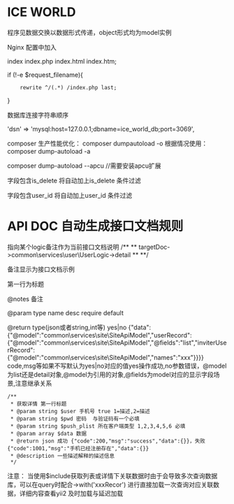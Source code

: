 ICE WORLD
===============================

程序见数据交换以数据形式传递，object形式均为model实例

Nginx 配置中加入

index index.php index.html index.htm;

if (!-e $request_filename){

   		rewrite ^/(.*) /index.php last;
   		
}


数据库连接字符串顺序

'dsn' => 'mysql:host=127.0.0.1;dbname=ice_world_db;port=3069',

composer 生产性能优化：
composer dumpautoload -o
根据情况使用：
composer dump-autoload -a

composer dump-autoload --apcu //需要安装apcu扩展

字段包含is_delete 将自动加上is_delete 条件过滤

字段包含user_id 将自动加上user_id 条件过滤

API DOC 自动生成接口文档规则
===============================
指向某个logic备注作为当前接口文档说明
/**
** targetDoc->common\services\user\UserLogic->detail 
**
**/

备注显示为接口文档示例

第一行为标题

@notes 备注

@param type name desc require default

@return type(json或者string,int等) yes|no {"data":{"@model":"common\services\site\SiteApiModel","userRecord":{"@model":"common\services\site\SiteApiModel","@fields":"list","inviterUserRecord":{"@model":"common\services\site\SiteApiModel","names":"xxx"}}}}
code,msg等如果不写默认为yes|no对应的值yes操作成功,no参数错误，@model 为list还是detail对象,@model为引用的对象,@fields为model对应的显示字段场景,注意继承关系

    /**
     * 获取详情 第一行标题
     * @param string $user 手机号 true 1=描述,2=描述
     * @param string $pwd 密码  与验证码有一个必填
     * @param string $push_plist 所在客户端类型 1,2,3,4,5,6 必填
     * @param array $data 数据
     * @return json 成功 {"code":200,"msg":"success","data":{}}，失败 {"code":1001,"msg":"手机已经注册存在","data":{}}
     * @description 一些描述解释的描述信息
     */



注意：
当使用$include获取列表或详情下关联数据时由于会导致多次查询数据库，可以在query时配合->with('xxxRecor') 进行直接加载一次查询对应关联数据，详细内容查看yii2 及时加载与延迟加载



